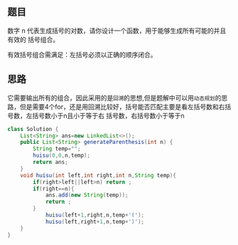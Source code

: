## 题目


数字 n 代表生成括号的对数，请你设计一个函数，用于能够生成所有可能的并且 有效的 括号组合。

有效括号组合需满足：左括号必须以正确的顺序闭合。

## 思路
它需要输出所有的组合，因此采用的是`回溯`的思想,但是题解中可以用`动态规划`的思路，但是需要4个for，还是用回溯比较好，括号能否匹配主要是看左括号数和右括号数，左括号数小于n且小于等于右
括号数，右括号数小于等于n

```java
class Solution {
    List<String> ans=new LinkedList<>();
    public List<String> generateParenthesis(int n) {
        String temp="";
        huisu(0,0,n,temp);
        return ans;
    }
    void huisu(int left,int right,int n,String temp){
        if(right>left||left>n) return ;
        if(right==n){
            ans.add(new String(temp));
            return ;
        }
            huisu(left+1,right,n,temp+'(');
            huisu(left,right+1,n,temp+')');
    }
}
```
